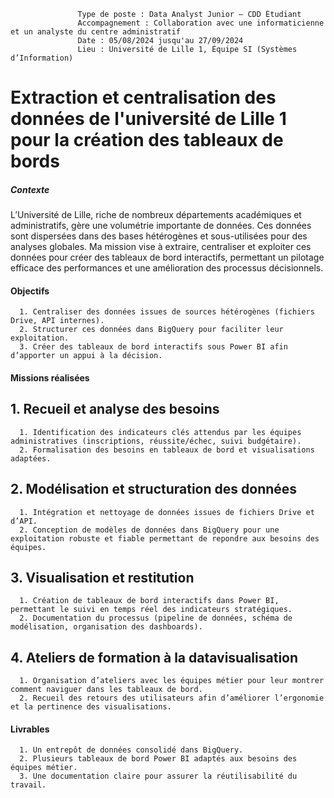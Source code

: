                   Type de poste : Data Analyst Junior – CDD Étudiant
                   Accompagnement : Collaboration avec une informaticienne et un analyste du centre administratif
                   Date : 05/08/2024 jusqu'au 27/09/2024
                   Lieu : Université de Lille 1, Équipe SI (Systèmes d’Information)
                   

# Extraction et centralisation des données de l'université de Lille 1 pour la création des tableaux de bords

##### Contexte 

L’Université de Lille, riche de nombreux départements académiques et administratifs, gère une volumétrie importante de données. Ces données sont dispersées dans des bases hétérogènes et sous-utilisées pour des analyses globales. Ma mission vise à extraire, centraliser et exploiter ces données pour créer des tableaux de bord interactifs, permettant un pilotage efficace des performances et une amélioration des processus décisionnels.

#### Objectifs

      1. Centraliser des données issues de sources hétérogènes (fichiers Drive, API internes).
      2. Structurer ces données dans BigQuery pour faciliter leur exploitation.
      3. Créer des tableaux de bord interactifs sous Power BI afin d’apporter un appui à la décision.

#### Missions réalisées

## 1. Recueil et analyse des besoins

      1. Identification des indicateurs clés attendus par les équipes administratives (inscriptions, réussite/échec, suivi budgétaire).
      2. Formalisation des besoins en tableaux de bord et visualisations adaptées.
      
## 2. Modélisation et structuration des données

      1. Intégration et nettoyage de données issues de fichiers Drive et d’API.
      2. Conception de modèles de données dans BigQuery pour une exploitation robuste et fiable permettant de repondre aux besoins des équipes.
      
## 3. Visualisation et restitution

      1. Création de tableaux de bord interactifs dans Power BI, permettant le suivi en temps réel des indicateurs stratégiques.
      2. Documentation du processus (pipeline de données, schéma de modélisation, organisation des dashboards).

## 4. Ateliers de formation à la datavisualisation

      1. Organisation d’ateliers avec les équipes métier pour leur montrer comment naviguer dans les tableaux de bord.
      2. Recueil des retours des utilisateurs afin d’améliorer l’ergonomie et la pertinence des visualisations.

#### Livrables

      1. Un entrepôt de données consolidé dans BigQuery.
      2. Plusieurs tableaux de bord Power BI adaptés aux besoins des équipes métier.
      3. Une documentation claire pour assurer la réutilisabilité du travail.





   
